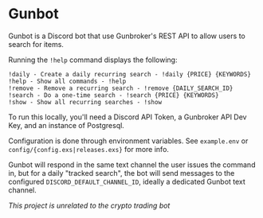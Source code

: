 # Gunbot

Gunbot is a Discord bot that use Gunbroker's REST API to allow users to search for items.

Running the `!help` command displays the following:
```
!daily - Create a daily recurring search - !daily {PRICE} {KEYWORDS}
!help - Show all commands - !help
!remove - Remove a recurring search - !remove {DAILY_SEARCH_ID}
!search - Do a one-time search - !search {PRICE} {KEYWORDS}
!show - Show all recurring searches - !show
```

To run this locally, you'll need a Discord API Token, a Gunbroker API Dev Key, and an instance of Postgresql.

Configuration is done through environment variables. See `example.env` or `config/{config.exs|releases.exs}` for more info.

Gunbot will respond in the same text channel the user issues the command in, but for a daily "tracked search", the bot will send messages to the configured `DISCORD_DEFAULT_CHANNEL_ID`, ideally a dedicated Gunbot text channel.

*This project is unrelated to the crypto trading bot*